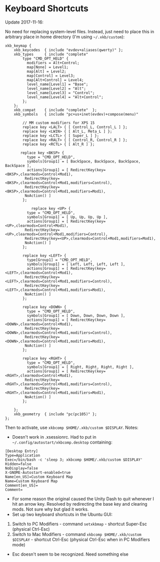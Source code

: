 # Keyboard Shortcuts

Update 2017-11-16:

No need for replacing system-level files. Instead, just need to place this in arbitrary place in home directory (I'm using `~/.xkb/custom`):

```
xkb_keymap {
	xkb_keycodes  { include "evdev+aliases(qwerty)"	};
	xkb_types     { include "complete"	
		type "CMD_OPT_HELD" {
		  modifiers = Alt+Control;
		  map[None] = Level1;
		  map[Alt] = Level2;
		  map[Control] = Level3;
		  map[Alt+Control] = Level4;
		  level_name[Level1] = "Base";
		  level_name[Level2] = "Alt";
		  level_name[Level3] = "Control";
		  level_name[Level4] = "Alt+Control";
		};
	};
	xkb_compat    { include "complete"	};
	xkb_symbols   { include "pc+us+inet(evdev)+compose(menu)"	

		// MM custom modifiers for XPS 15
		replace key <LALT> { [ Control_L, Control_L ] };
		replace key <LWIN> { [ Alt_L, Meta_L ] };
		replace key <LCTL> { [ Super_L ] };
		replace key <RALT> { [ Control_R, Control_R ] };
		replace key <RCTL> { [ Alt_R ] };

	   replace key <BKSP> {
	      type = "CMD_OPT_HELD",
	      symbols[Group1] = [ BackSpace, BackSpace, BackSpace, BackSpace ],
	      actions[Group1] = [ RedirectKey(key=<BKSP>,clearmods=Control+Mod1),
		 RedirectKey(key=<BKSP>,clearmods=Control+Mod1,modifiers=Control),
		 RedirectKey(key=<BKSP>,clearmods=Control+Mod1,modifiers=Mod1),
		 NoAction() ]
	    };

            replace key <UP> {
	      type = "CMD_OPT_HELD",
	      symbols[Group1] = [ Up, Up, Up, Up ],
	      actions[Group1] = [ RedirectKey(key=<UP>,clearmods=Control+Mod1),
		 RedirectKey(key=<UP>,clearmods=Control+Mod1,modifiers=Control),
		 RedirectKey(key=<UP>,clearmods=Control+Mod1,modifiers=Mod1),
		 NoAction() ]
	    };

	    replace key <LEFT> {
	      type[Group1] = "CMD_OPT_HELD",
	      symbols[Group1] = [ Left, Left, Left, Left ],
	      actions[Group1] = [ RedirectKey(key=<LEFT>,clearmods=Control+Mod1),
		 RedirectKey(key=<LEFT>,clearmods=Control+Mod1,modifiers=Control),
		 RedirectKey(key=<LEFT>,clearmods=Control+Mod1,modifiers=Mod1),
		 NoAction() ]
	    };

	    replace key <DOWN> {
	      type = "CMD_OPT_HELD",
	      symbols[Group1] = [ Down, Down, Down, Down ],
	      actions[Group1] = [ RedirectKey(key=<DOWN>,clearmods=Control+Mod1),
		 RedirectKey(key=<DOWN>,clearmods=Control+Mod1,modifiers=Control),
		 RedirectKey(key=<DOWN>,clearmods=Control+Mod1,modifiers=Mod1),
		 NoAction() ]
	    };

	    replace key <RGHT> {
	      type = "CMD_OPT_HELD",
	      symbols[Group1] = [ Right, Right, Right, Right ],
	      actions[Group1] = [ RedirectKey(key=<RGHT>,clearmods=Control+Mod1),
		 RedirectKey(key=<RGHT>,clearmods=Control+Mod1,modifiers=Control),
		 RedirectKey(key=<RGHT>,clearmods=Control+Mod1,modifiers=Mod1),
		 NoAction() ]
	    };

	};
	xkb_geometry  { include "pc(pc105)"	};
};

```

Then to activate, use `xkbcomp $HOME/.xkb/custom $DISPLAY`. Notes:

- Doesn't work in .xsessionrc. Had to put in `~/.config/autostart/xkbcomp.desktop` containing:
```
[Desktop Entry]
Type=Application
Exec=/bin/bash -c 'sleep 3; xkbcomp $HOME/.xkb/custom $DISPLAY'
Hidden=false
NoDisplay=false
X-GNOME-Autostart-enabled=true
Name[en_US]=Custom Keyboard Map
Name=Custom Keyboard Map
Comment[en_US]=
Comment=
```

- For some reason the original caused the Unity Dash to quit whenever I hit an arrow key. Resolved by redirecting the base key and clearing mods. Not sure why but glad it works.
- Set up two keyboard shortcuts in the Ubuntu GUI:

1. Switch to PC Modifiers - command `setxkbmap` - shortcut Super-Esc (physical Ctrl-Esc)
2. Switch to Mac Modifiers - command `xkbcomp $HOME/.xkb/custom $DISPLAY` - shortcut Ctrl-Esc (physical Ctrl-Esc when in PC Modifiers mode)
- Esc doesn't seem to be recognized. Need something else

